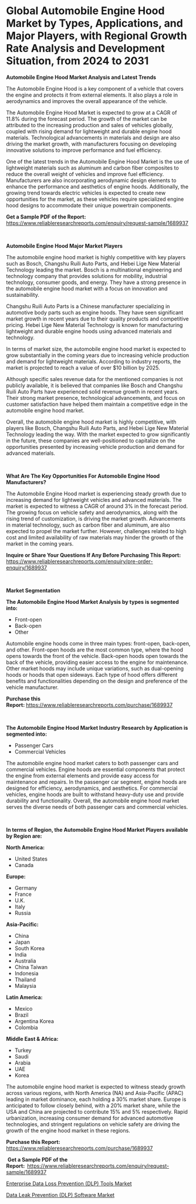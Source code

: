 <p><h1>Global Automobile Engine Hood Market by Types, Applications, and Major Players, with Regional Growth Rate Analysis and Development Situation, from 2024 to 2031</h1></p><p><strong>Automobile Engine Hood Market Analysis and Latest Trends</strong></p>
<p><p>The Automobile Engine Hood is a key component of a vehicle that covers the engine and protects it from external elements. It also plays a role in aerodynamics and improves the overall appearance of the vehicle.</p><p>The Automobile Engine Hood Market is expected to grow at a CAGR of 11.8% during the forecast period. The growth of the market can be attributed to the increasing production and sales of vehicles globally, coupled with rising demand for lightweight and durable engine hood materials. Technological advancements in materials and design are also driving the market growth, with manufacturers focusing on developing innovative solutions to improve performance and fuel efficiency.</p><p>One of the latest trends in the Automobile Engine Hood Market is the use of lightweight materials such as aluminum and carbon fiber composites to reduce the overall weight of vehicles and improve fuel efficiency. Manufacturers are also incorporating aerodynamic design elements to enhance the performance and aesthetics of engine hoods. Additionally, the growing trend towards electric vehicles is expected to create new opportunities for the market, as these vehicles require specialized engine hood designs to accommodate their unique powertrain components.</p></p>
<p><strong>Get a Sample PDF of the Report:&nbsp;</strong> <a href="https://www.reliableresearchreports.com/enquiry/request-sample/1689937">https://www.reliableresearchreports.com/enquiry/request-sample/1689937</a></p>
<p>&nbsp;</p>
<p><strong>Automobile Engine Hood Major Market Players</strong></p>
<p><p>The automobile engine hood market is highly competitive with key players such as Bosch, Changshu Ruili Auto Parts, and Hebei Lige New Material Technology leading the market. Bosch is a multinational engineering and technology company that provides solutions for mobility, industrial technology, consumer goods, and energy. They have a strong presence in the automobile engine hood market with a focus on innovation and sustainability.</p><p>Changshu Ruili Auto Parts is a Chinese manufacturer specializing in automotive body parts such as engine hoods. They have seen significant market growth in recent years due to their quality products and competitive pricing. Hebei Lige New Material Technology is known for manufacturing lightweight and durable engine hoods using advanced materials and technology.</p><p>In terms of market size, the automobile engine hood market is expected to grow substantially in the coming years due to increasing vehicle production and demand for lightweight materials. According to industry reports, the market is projected to reach a value of over $10 billion by 2025.</p><p>Although specific sales revenue data for the mentioned companies is not publicly available, it is believed that companies like Bosch and Changshu Ruili Auto Parts have experienced solid revenue growth in recent years. Their strong market presence, technological advancements, and focus on customer satisfaction have helped them maintain a competitive edge in the automobile engine hood market.</p><p>Overall, the automobile engine hood market is highly competitive, with players like Bosch, Changshu Ruili Auto Parts, and Hebei Lige New Material Technology leading the way. With the market expected to grow significantly in the future, these companies are well-positioned to capitalize on the opportunities presented by increasing vehicle production and demand for advanced materials.</p></p>
<p>&nbsp;</p>
<p><strong>What Are The Key Opportunities For Automobile Engine Hood Manufacturers?</strong></p>
<p><p>The Automobile Engine Hood market is experiencing steady growth due to increasing demand for lightweight vehicles and advanced materials. The market is expected to witness a CAGR of around 3% in the forecast period. The growing focus on vehicle safety and aerodynamics, along with the rising trend of customization, is driving the market growth. Advancements in material technology, such as carbon fiber and aluminum, are also expected to propel the market further. However, challenges related to high cost and limited availability of raw materials may hinder the growth of the market in the coming years.</p></p>
<p><strong>Inquire or Share Your Questions If Any Before Purchasing This Report:</strong> <a href="https://www.reliableresearchreports.com/enquiry/pre-order-enquiry/1689937">https://www.reliableresearchreports.com/enquiry/pre-order-enquiry/1689937</a></p>
<p>&nbsp;</p>
<p><strong>Market Segmentation</strong></p>
<p><strong>The Automobile Engine Hood Market Analysis by types is segmented into:</strong></p>
<p><ul><li>Front-open</li><li>Back-open</li><li>Other</li></ul></p>
<p><p>Automobile engine hoods come in three main types: front-open, back-open, and other. Front-open hoods are the most common type, where the hood opens towards the front of the vehicle. Back-open hoods open towards the back of the vehicle, providing easier access to the engine for maintenance. Other market hoods may include unique variations, such as dual-opening hoods or hoods that open sideways. Each type of hood offers different benefits and functionalities depending on the design and preference of the vehicle manufacturer.</p></p>
<p><strong>Purchase this Report:&nbsp;</strong><a href="https://www.reliableresearchreports.com/purchase/1689937">https://www.reliableresearchreports.com/purchase/1689937</a></p>
<p>&nbsp;</p>
<p><strong>The Automobile Engine Hood Market Industry Research by Application is segmented into:</strong></p>
<p><ul><li>Passenger Cars</li><li>Commercial Vehicles</li></ul></p>
<p><p>The automobile engine hood market caters to both passenger cars and commercial vehicles. Engine hoods are essential components that protect the engine from external elements and provide easy access for maintenance and repairs. In the passenger car segment, engine hoods are designed for efficiency, aerodynamics, and aesthetics. For commercial vehicles, engine hoods are built to withstand heavy-duty use and provide durability and functionality. Overall, the automobile engine hood market serves the diverse needs of both passenger cars and commercial vehicles.</p></p>
<p>&nbsp;</p>
<p><strong>In terms of Region, the Automobile Engine Hood Market Players available by Region are:</strong></p>
<p>
    <p> <strong> North America: </strong>
        <ul>
            <li>United States</li>
            <li>Canada</li>
        </ul>
        </p> 
    <p> <strong> Europe: </strong>
        <ul>
            <li>Germany</li>
            <li>France</li>
            <li>U.K.</li>
            <li>Italy</li>
            <li>Russia</li>
        </ul>
        </p> 
    <p> <strong> Asia-Pacific: </strong>
        <ul>
            <li>China</li>
            <li>Japan</li>
            <li>South Korea</li>
            <li>India</li>
            <li>Australia</li>
            <li>China Taiwan</li>
            <li>Indonesia</li>
            <li>Thailand</li>
            <li>Malaysia</li>
        </ul>
        </p> 
    <p> <strong> Latin America: </strong>
        <ul>
            <li>Mexico</li>
            <li>Brazil</li>
            <li>Argentina Korea</li>
            <li>Colombia</li>
        </ul>
        </p> 
    <p> <strong> Middle East & Africa: </strong>
        <ul>
            <li>Turkey</li>
            <li>Saudi</li>
            <li>Arabia</li>
            <li>UAE</li>
            <li>Korea</li>
        </ul>
    </p>
    </p>
<p><p>The automobile engine hood market is expected to witness steady growth across various regions, with North America (NA) and Asia-Pacific (APAC) leading in market dominance, each holding a 30% market share. Europe is anticipated to follow closely behind, with a 20% market share, while the USA and China are projected to contribute 15% and 5% respectively. Rapid urbanization, increasing consumer demand for advanced automotive technologies, and stringent regulations on vehicle safety are driving the growth of the engine hood market in these regions.</p></p>
<p><strong>Purchase this Report: </strong><a href="https://www.reliableresearchreports.com/purchase/1689937">https://www.reliableresearchreports.com/purchase/1689937</a></p>
<p>&nbsp;<strong>Get a Sample PDF of the Report:&nbsp;&nbsp;</strong><a href="https://www.reliableresearchreports.com/enquiry/request-sample/1689937">https://www.reliableresearchreports.com/enquiry/request-sample/1689937</a></p>
<p><strong></strong></p>
<p><p><a href="https://issuu.com/reportprime-2/docs/enterprise-data-loss-prevention-dlp-tools-market-s">Enterprise Data Loss Prevention (DLP) Tools Market</a></p><p><a href="https://issuu.com/reportprime-2/docs/data-leak-prevention-dlp-software-market-size-2030">Data Leak Prevention (DLP) Software Market</a></p></p>